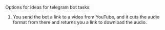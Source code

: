 Options for ideas for telegram bot tasks:

1. You send the bot a link to a video from YouTube, and it cuts the audio format from there and returns you a link to download the audio.
